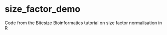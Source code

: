 # size_factor_demo
Code from the Bitesize Bioinformatics tutorial on size factor normalisation in R
